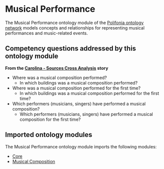 # Musical Performance
The Musical Performance ontology module of the [Polifonia ontology network](https://github.com/polifonia-project/ON) models concepts and relationships for representing musical performances and music-related events. 

## Competency questions addressed by this ontology module 

**From the [Carolina - Sources Cross Analysis](https://github.com/polifonia-project/stories/blob/main/Carolina:%20Music%20Historian/Carolina%20-%20Sources%20cross%20analysis.md) story**
- Where was a musical composition performed?
  -  In which buildings was a musical composition performed?
- Where was a musical composition performed for the first time?
  -  In which buildings was a musical composition performed for the first time?
- Which performers (musicians, singers) have performed a musical composition?
  - Which performers (musicians, singers) have performed a musical composition for the first time?

## Imported ontology modules
The Musical Performance ontology module imports the following modules:
- [Core](https://github.com/polifonia-project/core/)
- [Musical Composition](https://github.com/polifonia-project/musical-composition/)
